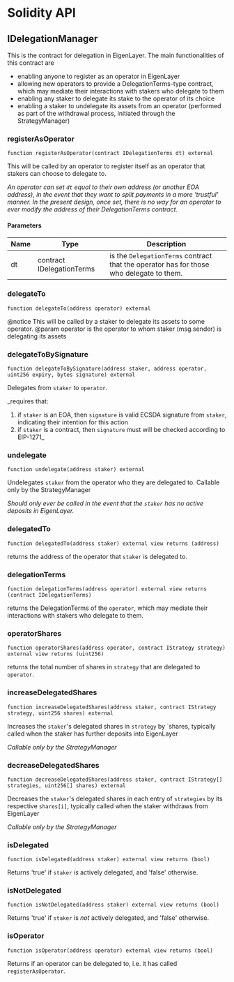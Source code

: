 # Solidity API

## IDelegationManager

This is the contract for delegation in EigenLayer. The main functionalities of this contract are
- enabling anyone to register as an operator in EigenLayer
- allowing new operators to provide a DelegationTerms-type contract, which may mediate their interactions with stakers who delegate to them
- enabling any staker to delegate its stake to the operator of its choice
- enabling a staker to undelegate its assets from an operator (performed as part of the withdrawal process, initiated through the StrategyManager)

### registerAsOperator

```solidity
function registerAsOperator(contract IDelegationTerms dt) external
```

This will be called by an operator to register itself as an operator that stakers can choose to delegate to.

_An operator can set `dt` equal to their own address (or another EOA address), in the event that they want to split payments
in a more 'trustful' manner.
In the present design, once set, there is no way for an operator to ever modify the address of their DelegationTerms contract._

#### Parameters

| Name | Type | Description |
| ---- | ---- | ----------- |
| dt | contract IDelegationTerms | is the `DelegationTerms` contract that the operator has for those who delegate to them. |

### delegateTo

```solidity
function delegateTo(address operator) external
```

@notice This will be called by a staker to delegate its assets to some operator.
 @param operator is the operator to whom staker (msg.sender) is delegating its assets

### delegateToBySignature

```solidity
function delegateToBySignature(address staker, address operator, uint256 expiry, bytes signature) external
```

Delegates from `staker` to `operator`.

_requires that:
1) if `staker` is an EOA, then `signature` is valid ECSDA signature from `staker`, indicating their intention for this action
2) if `staker` is a contract, then `signature` must will be checked according to EIP-1271_

### undelegate

```solidity
function undelegate(address staker) external
```

Undelegates `staker` from the operator who they are delegated to.
Callable only by the StrategyManager

_Should only ever be called in the event that the `staker` has no active deposits in EigenLayer._

### delegatedTo

```solidity
function delegatedTo(address staker) external view returns (address)
```

returns the address of the operator that `staker` is delegated to.

### delegationTerms

```solidity
function delegationTerms(address operator) external view returns (contract IDelegationTerms)
```

returns the DelegationTerms of the `operator`, which may mediate their interactions with stakers who delegate to them.

### operatorShares

```solidity
function operatorShares(address operator, contract IStrategy strategy) external view returns (uint256)
```

returns the total number of shares in `strategy` that are delegated to `operator`.

### increaseDelegatedShares

```solidity
function increaseDelegatedShares(address staker, contract IStrategy strategy, uint256 shares) external
```

Increases the `staker`'s delegated shares in `strategy` by `shares, typically called when the staker has further deposits into EigenLayer

_Callable only by the StrategyManager_

### decreaseDelegatedShares

```solidity
function decreaseDelegatedShares(address staker, contract IStrategy[] strategies, uint256[] shares) external
```

Decreases the `staker`'s delegated shares in each entry of `strategies` by its respective `shares[i]`, typically called when the staker withdraws from EigenLayer

_Callable only by the StrategyManager_

### isDelegated

```solidity
function isDelegated(address staker) external view returns (bool)
```

Returns 'true' if `staker` *is* actively delegated, and 'false' otherwise.

### isNotDelegated

```solidity
function isNotDelegated(address staker) external view returns (bool)
```

Returns 'true' if `staker` is *not* actively delegated, and 'false' otherwise.

### isOperator

```solidity
function isOperator(address operator) external view returns (bool)
```

Returns if an operator can be delegated to, i.e. it has called `registerAsOperator`.


